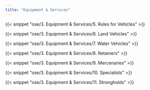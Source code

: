 ```yaml
---
title: "Equipment & Services"
---
```


{{< snippet "ose/3. Equipment & Services/5. Rules for Vehicles" >}}

{{< snippet "ose/3. Equipment & Services/6. Land Vehicles" >}}

{{< snippet "ose/3. Equipment & Services/7. Water Vehicles" >}}

{{< snippet "ose/3. Equipment & Services/8. Retainers" >}}

{{< snippet "ose/3. Equipment & Services/9. Mercenaries" >}}

{{< snippet "ose/3. Equipment & Services/10. Specialists" >}}

{{< snippet "ose/3. Equipment & Services/11. Strongholds" >}}
